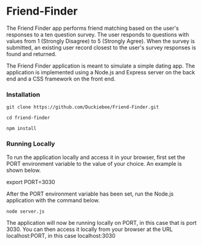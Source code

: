 # Friend-Finder

The Friend Finder app performs friend matching based on the user's responses to a ten question survey. The user responds to questions with values from 1 (Strongly Disagree) to 5 (Strongly Agree). When the survey is submitted, an existing user record closest to the user's survey responses is found and returned. 

The Friend Finder application is meant to simulate a simple dating app. The application is implemented using a Node.js and Express server on the back end and a CSS framework on the front end.

### Installation

``` git clone https://github.com/Duckiebee/Friend-Finder.git ```

``` cd friend-finder ```

``` npm install ```

### Running Locally

To run the application locally and access it in your browser, first set the PORT environment variable to the value of your choice. An example is shown below.

export PORT=3030

After the PORT environment variable has been set, run the Node.js application with the command below.

``` node server.js ```

The application will now be running locally on PORT, in this case that is port 3030. You can then access it locally from your browser at the URL localhost:PORT, in this case localhost:3030
